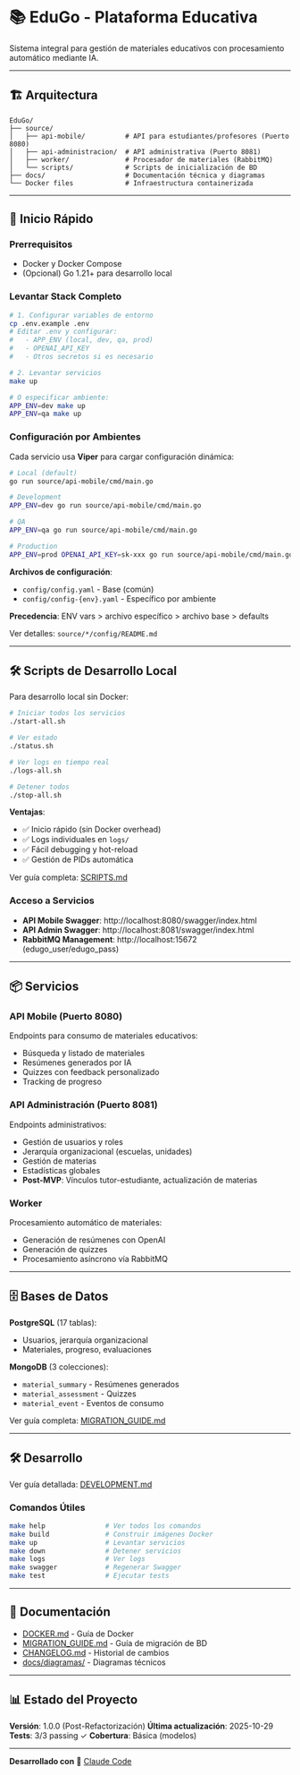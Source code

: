 # 📚 EduGo - Plataforma Educativa

Sistema integral para gestión de materiales educativos con procesamiento automático mediante IA.

---

## 🏗️ Arquitectura

```
EduGo/
├── source/
│   ├── api-mobile/          # API para estudiantes/profesores (Puerto 8080)
│   ├── api-administracion/  # API administrativa (Puerto 8081)
│   ├── worker/              # Procesador de materiales (RabbitMQ)
│   └── scripts/             # Scripts de inicialización de BD
├── docs/                    # Documentación técnica y diagramas
└── Docker files             # Infraestructura containerizada
```

---

## 🚀 Inicio Rápido

### Prerrequisitos
- Docker y Docker Compose
- (Opcional) Go 1.21+ para desarrollo local

### Levantar Stack Completo

```bash
# 1. Configurar variables de entorno
cp .env.example .env
# Editar .env y configurar:
#   - APP_ENV (local, dev, qa, prod)
#   - OPENAI_API_KEY
#   - Otros secretos si es necesario

# 2. Levantar servicios
make up

# O especificar ambiente:
APP_ENV=dev make up
APP_ENV=qa make up
```

### Configuración por Ambientes

Cada servicio usa **Viper** para cargar configuración dinámica:

```bash
# Local (default)
go run source/api-mobile/cmd/main.go

# Development
APP_ENV=dev go run source/api-mobile/cmd/main.go

# QA
APP_ENV=qa go run source/api-mobile/cmd/main.go

# Production
APP_ENV=prod OPENAI_API_KEY=sk-xxx go run source/api-mobile/cmd/main.go
```

**Archivos de configuración**:
- `config/config.yaml` - Base (común)
- `config/config-{env}.yaml` - Específico por ambiente

**Precedencia**: ENV vars > archivo específico > archivo base > defaults

Ver detalles: `source/*/config/README.md`

---

## 🛠️ Scripts de Desarrollo Local

Para desarrollo local sin Docker:

```bash
# Iniciar todos los servicios
./start-all.sh

# Ver estado
./status.sh

# Ver logs en tiempo real
./logs-all.sh

# Detener todos
./stop-all.sh
```

**Ventajas**:
- ✅ Inicio rápido (sin Docker overhead)
- ✅ Logs individuales en `logs/`
- ✅ Fácil debugging y hot-reload
- ✅ Gestión de PIDs automática

Ver guía completa: [SCRIPTS.md](SCRIPTS.md)

### Acceso a Servicios

- **API Mobile Swagger**: http://localhost:8080/swagger/index.html
- **API Admin Swagger**: http://localhost:8081/swagger/index.html
- **RabbitMQ Management**: http://localhost:15672 (edugo_user/edugo_pass)

---

## 📦 Servicios

### API Mobile (Puerto 8080)
Endpoints para consumo de materiales educativos:
- Búsqueda y listado de materiales
- Resúmenes generados por IA
- Quizzes con feedback personalizado
- Tracking de progreso

### API Administración (Puerto 8081)
Endpoints administrativos:
- Gestión de usuarios y roles
- Jerarquía organizacional (escuelas, unidades)
- Gestión de materias
- Estadísticas globales
- **Post-MVP**: Vínculos tutor-estudiante, actualización de materias

### Worker
Procesamiento automático de materiales:
- Generación de resúmenes con OpenAI
- Generación de quizzes
- Procesamiento asíncrono vía RabbitMQ

---

## 🗄️ Bases de Datos

**PostgreSQL** (17 tablas):
- Usuarios, jerarquía organizacional
- Materiales, progreso, evaluaciones

**MongoDB** (3 colecciones):
- `material_summary` - Resúmenes generados
- `material_assessment` - Quizzes
- `material_event` - Eventos de consumo

Ver guía completa: [MIGRATION_GUIDE.md](docs/MIGRATION_GUIDE.md)

---

## 🛠️ Desarrollo

Ver guía detallada: [DEVELOPMENT.md](docs/DEVELOPMENT.md)

### Comandos Útiles

```bash
make help               # Ver todos los comandos
make build              # Construir imágenes Docker
make up                 # Levantar servicios
make down               # Detener servicios
make logs               # Ver logs
make swagger            # Regenerar Swagger
make test               # Ejecutar tests
```

---

## 📖 Documentación

- [DOCKER.md](DOCKER.md) - Guía de Docker
- [MIGRATION_GUIDE.md](docs/MIGRATION_GUIDE.md) - Guía de migración de BD
- [CHANGELOG.md](CHANGELOG.md) - Historial de cambios
- [docs/diagramas/](docs/diagramas/) - Diagramas técnicos

---

## 📊 Estado del Proyecto

**Versión**: 1.0.0 (Post-Refactorización)
**Última actualización**: 2025-10-29
**Tests**: 3/3 passing ✓
**Cobertura**: Básica (modelos)

---

**Desarrollado con** 🤖 [Claude Code](https://claude.com/claude-code)

